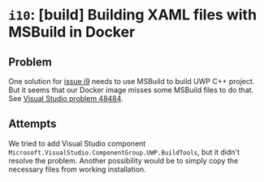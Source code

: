 # `i10`: [build] Building XAML files with MSBuild in Docker

## Problem

One solution for [issue i9](9.md) needs to use MSBuild to build UWP C++ project.
But it seems that our Docker image misses some MSBuild files to do that. See
[Visual Studio problem 48484](https://developercommunity.visualstudio.com/content/problem/48484/visual-studio-2017-build-tools-does-not-support-bu.html).

## Attempts

We tried to add Visual Studio component
`Microsoft.VisualStudio.ComponentGroup.UWP.BuildTools`, but it didn't resolve
the problem. Another possibility would be to simply copy the necessary files
from working installation.
